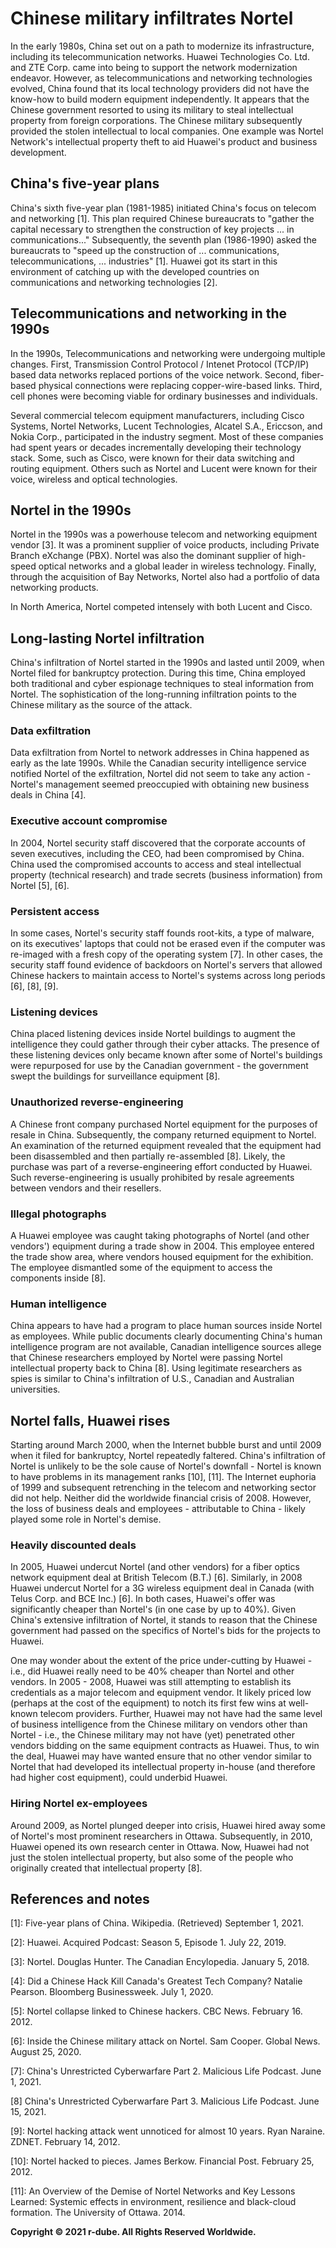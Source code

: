 # Chinese military infiltrates Nortel
In the early 1980s, China set out on a path to modernize its infrastructure, including its telecommunication networks. 
Huawei Technologies Co. Ltd. and ZTE Corp. came into being to support the network modernization endeavor. 
However, as telecommunications and networking technologies evolved, China found that its local technology providers did not have the know-how to build modern equipment independently.
It appears that the Chinese government resorted to using its military to steal intellectual property from foreign corporations. 
The Chinese military subsequently provided the stolen intellectual to local companies. 
One example was Nortel Network's intellectual property theft to aid Huawei's product and business development. 

## China's five-year plans
China's sixth five-year plan (1981-1985) initiated China's focus on telecom and networking \[1\].
This plan required Chinese bureaucrats to "gather the capital necessary to strengthen the construction of key projects ... in communications..."
Subsequently, the seventh plan (1986-1990) asked the bureaucrats to "speed up the construction of ... communications, telecommunications, ... industries" \[1\].
Huawei got its start in this environment of catching up with the developed countries on communications and networking technologies \[2\].

## Telecommunications and networking in the 1990s
In the 1990s, Telecommunications and networking were undergoing multiple changes.
First, Transmission Control Protocol / Intenet Protocol (TCP/IP) based data networks replaced portions of the voice network.
Second, fiber-based physical connections were replacing copper-wire-based links.
Third, cell phones were becoming viable for ordinary businesses and individuals.

Several commercial telecom equipment manufacturers, including Cisco Systems, Nortel Networks, Lucent Technologies, Alcatel S.A., Ericcson, and Nokia Corp., participated in the industry segment.
Most of these companies had spent years or decades incrementally developing their technology stack.
Some, such as Cisco, were known for their data switching and routing equipment.
Others such as Nortel and Lucent were known for their voice, wireless and optical technologies.

## Nortel in the 1990s
Nortel in the 1990s was a powerhouse telecom and networking equipment vendor \[3\].
It was a prominent supplier of voice products, including Private Branch eXchange (PBX).
Nortel was also the dominant supplier of high-speed optical networks and a global leader in wireless technology.
Finally, through the acquisition of Bay Networks, Nortel also had a portfolio of data networking products.

In North America, Nortel competed intensely with both Lucent and Cisco.

## Long-lasting Nortel infiltration
China's infiltration of Nortel started in the 1990s and lasted until 2009, when Nortel filed for bankruptcy protection. 
During this time, China employed both traditional and cyber espionage techniques to steal information from Nortel.
The sophistication of the long-running infiltration points to the Chinese military as the source of the attack.

### Data exfiltration
Data exfiltration from Nortel to network addresses in China happened as early as the late 1990s.
While the Canadian security intelligence service notified Nortel of the exfiltration, Nortel did not seem to take any action - Nortel's management seemed preoccupied with obtaining new business deals in China \[4\].

### Executive account compromise
In 2004, Nortel security staff discovered that the corporate accounts of seven executives, including the CEO, had been compromised by China.
China used the compromised accounts to access and steal intellectual property (technical research) and trade secrets (business information) from Nortel \[5\], \[6\].

### Persistent access
In some cases, Nortel's security staff founds root-kits, a type of malware, on its executives' laptops that could not be erased even if the computer was re-imaged with a fresh copy of the operating system \[7\].
In other cases, the security staff found evidence of backdoors on Nortel's servers that allowed Chinese hackers to maintain access to Nortel's systems across long periods \[6\], \[8\], \[9\].

### Listening devices
China placed listening devices inside Nortel buildings to augment the intelligence they could gather through their cyber attacks.
The presence of these listening devices only became known after some of Nortel's buildings were repurposed for use by the Canadian government - the government swept the buildings for surveillance equipment \[8\].

### Unauthorized reverse-engineering
A Chinese front company purchased Nortel equipment for the purposes of resale in China.
Subsequently, the company returned equipment to Nortel.
An examination of the returned equipment revealed that the equipment had been disassembled and then partially re-assembled \[8\].
Likely, the purchase was part of a reverse-engineering effort conducted by Huawei.
Such reverse-engineering is usually prohibited by resale agreements between vendors and their resellers.

### Illegal photographs
A Huawei employee was caught taking photographs of Nortel (and other vendors') equipment during a trade show in 2004.
This employee entered the trade show area, where vendors housed equipment for the exhibition.
The employee dismantled some of the equipment to access the components inside \[8\].

### Human intelligence
China appears to have had a program to place human sources inside Nortel as employees.
While public documents clearly documenting China's human intelligence program are not available, Canadian intelligence sources allege that Chinese researchers employed by Nortel were passing Nortel intellectual property back to China \[8\].
Using legitimate researchers as spies is similar to China's infiltration of U.S., Canadian and Australian universities.

## Nortel falls, Huawei rises
Starting around March 2000, when the Internet bubble burst and until 2009 when it filed for bankruptcy, Nortel repeatedly faltered.
China's infiltration of Nortel is unlikely to be the sole cause of Nortel's downfall - Nortel is known to have problems in its management ranks \[10\], \[11\].
The Internet euphoria of 1999 and subsequent retrenching in the telecom and networking sector did not help.
Neither did the worldwide financial crisis of 2008.
However, the loss of business deals and employees - attributable to China - likely played some role in Nortel's demise.

### Heavily discounted deals
In 2005, Huawei undercut Nortel (and other vendors) for a fiber optics network equipment deal at British Telecom (B.T.) \[6\].
Similarly, in 2008 Huawei undercut Nortel for a 3G wireless equipment deal in Canada (with Telus Corp. and BCE Inc.) \[6\].
In both cases, Huawei's offer was significantly cheaper than Nortel's (in one case by up to 40%).
Given China's extensive infiltration of Nortel, it stands to reason that the Chinese government had passed on the specifics of Nortel's bids for the projects to Huawei.

One may wonder about the extent of the price under-cutting by Huawei - i.e., did Huawei really need to be 40% cheaper than Nortel and other vendors. 
In 2005 - 2008, Huawei was still attempting to establish its credentials as a major telecom and equipment vendor.
It likely priced low (perhaps at the cost of the equipment) to notch its first few wins at well-known telecom providers.
Further, Huawei may not have had the same level of business intelligence from the Chinese military on vendors other than Nortel - i.e., the Chinese military may not have (yet) penetrated other vendors bidding on the same equipment contracts as Huawei.
Thus, to win the deal, Huawei may have wanted ensure that no other vendor similar to Nortel that had developed its intellectual property in-house (and therefore had higher cost equipment), could underbid Huawei.

### Hiring Nortel ex-employees
Around 2009, as Nortel plunged deeper into crisis, Huawei hired away some of Nortel's most prominent researchers in Ottawa.
Subsequently, in 2010, Huawei opened its own research center in Ottawa. 
Now, Huawei had not just the stolen intellectual property, but also some of the people who originally created that intellectual property \[8\].

## References and notes
\[1\]: Five-year plans of China. Wikipedia. (Retrieved) September 1, 2021.

\[2\]: Huawei. Acquired Podcast: Season 5, Episode 1. July 22, 2019.

\[3\]: Nortel. Douglas Hunter. The Canadian Encylopedia. January 5, 2018.

\[4\]: Did a Chinese Hack Kill Canada's Greatest Tech Company? Natalie Pearson. Bloomberg Businessweek. July 1, 2020.

\[5\]: Nortel collapse linked to Chinese hackers. CBC News. February 16. 2012.

\[6\]: Inside the Chinese military attack on Nortel. Sam Cooper. Global News. August 25, 2020.

\[7\]: China's Unrestricted Cyberwarfare Part 2. Malicious Life Podcast. June 1, 2021.

\[8\] China's Unrestricted Cyberwarfare Part 3. Malicious Life Podcast. June 15, 2021.

\[9\]: Nortel hacking attack went unnoticed for almost 10 years. Ryan Naraine. ZDNET. February 14, 2012.

\[10\]: Nortel hacked to pieces. James Berkow. Financial Post. February 25, 2012.

\[11\]: An Overview of the Demise of Nortel Networks and Key Lessons Learned:
Systemic effects in environment, resilience and black-cloud formation. The University of Ottawa. 2014.

**Copyright © 2021 r-dube. All Rights Reserved Worldwide.**